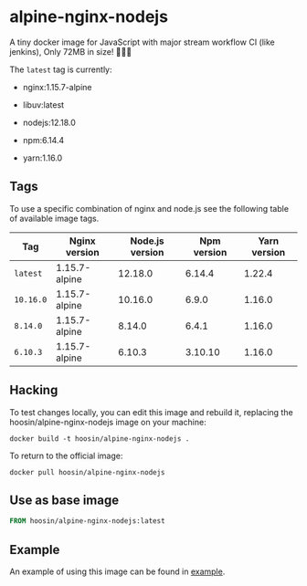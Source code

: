 # alpine-nginx-nodejs

A tiny docker image for JavaScript with major stream workflow CI (like jenkins), Only 72MB in size! 🎉🎉🎉


The ```latest``` tag is currently:

- nginx:1.15.7-alpine

- libuv:latest

- nodejs:12.18.0

- npm:6.14.4

- yarn:1.16.0

## Tags

To use a specific combination of nginx and node.js see the following table of available image tags.

Tag | Nginx version | Node.js version | Npm version | Yarn version
--- | --- | --- | --- | ---
`latest` | 1.15.7-alpine | 12.18.0 | 6.14.4 | 1.22.4
`10.16.0` | 1.15.7-alpine | 10.16.0 | 6.9.0 | 1.16.0
`8.14.0` | 1.15.7-alpine | 8.14.0 | 6.4.1 | 1.16.0
`6.10.3` | 1.15.7-alpine | 6.10.3 | 3.10.10 | 1.16.0


## Hacking

To test changes locally, you can edit this image and rebuild it, replacing the hoosin/alpine-nginx-nodejs image on your machine:

```shell
docker build -t hoosin/alpine-nginx-nodejs .
```

To return to the official image:

```shell
docker pull hoosin/alpine-nginx-nodejs
```

## Use as base image
```Dockerfile
FROM hoosin/alpine-nginx-nodejs:latest
```

## Example
An example of using this image can be found in [example](https://github.com/hoosin/alpine-nginx-nodejs/tree/master/example).
